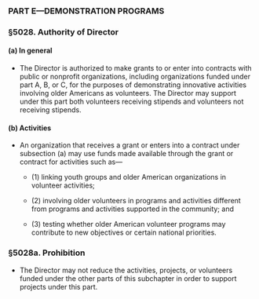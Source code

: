 ### PART E—DEMONSTRATION PROGRAMS

### §5028. Authority of Director
#### (a) In general
* The Director is authorized to make grants to or enter into contracts with public or nonprofit organizations, including organizations funded under part A, B, or C, for the purposes of demonstrating innovative activities involving older Americans as volunteers. The Director may support under this part both volunteers receiving stipends and volunteers not receiving stipends.

#### (b) Activities
* An organization that receives a grant or enters into a contract under subsection (a) may use funds made available through the grant or contract for activities such as—

  * (1) linking youth groups and older American organizations in volunteer activities;

  * (2) involving older volunteers in programs and activities different from programs and activities supported in the community; and

  * (3) testing whether older American volunteer programs may contribute to new objectives or certain national priorities.

### §5028a. Prohibition
* The Director may not reduce the activities, projects, or volunteers funded under the other parts of this subchapter in order to support projects under this part.